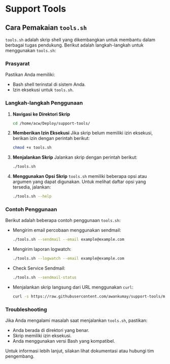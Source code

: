 # Support Tools

## Cara Pemakaian `tools.sh`

`tools.sh` adalah skrip shell yang dikembangkan untuk membantu dalam berbagai tugas pendukung. Berikut adalah langkah-langkah untuk menggunakan `tools.sh`:

### Prasyarat
Pastikan Anda memiliki:
- Bash shell terinstal di sistem Anda.
- Izin eksekusi untuk `tools.sh`.

### Langkah-langkah Penggunaan

1. **Navigasi ke Direktori Skrip**
    ```sh
    cd /home/acw/Deploy/support-tools/
    ```

2. **Memberikan Izin Eksekusi**
    Jika skrip belum memiliki izin eksekusi, berikan izin dengan perintah berikut:
    ```sh
    chmod +x tools.sh
    ```

3. **Menjalankan Skrip**
    Jalankan skrip dengan perintah berikut:
    ```sh
    ./tools.sh
    ```

4. **Menggunakan Opsi Skrip**
    `tools.sh` memiliki beberapa opsi atau argumen yang dapat digunakan. Untuk melihat daftar opsi yang tersedia, jalankan:
    ```sh
    ./tools.sh --help
    ```

### Contoh Penggunaan
Berikut adalah beberapa contoh penggunaan `tools.sh`:

- Mengirim email percobaan menggunakan sendmail:
  ```sh
  ./tools.sh --sendmail --email example@example.com
  ```

- Mengirim laporan logwatch:
  ```sh
  ./tools.sh --logwatch --email example@example.com
  ```

- Check Service Sendmail:
  ```sh
  ./tools.sh --sendmail-status
  ```


- Menjalankan skrip langsung dari URL menggunakan `curl`:
  ```sh
  curl -s https://raw.githubusercontent.com/awankumay/support-tools/main/tools.sh | bash -s -- --sendmail --email example@example.com
  ```

### Troubleshooting
Jika Anda mengalami masalah saat menjalankan `tools.sh`, pastikan:
- Anda berada di direktori yang benar.
- Skrip memiliki izin eksekusi.
- Anda menggunakan versi Bash yang kompatibel.

Untuk informasi lebih lanjut, silakan lihat dokumentasi atau hubungi tim pengembang.
